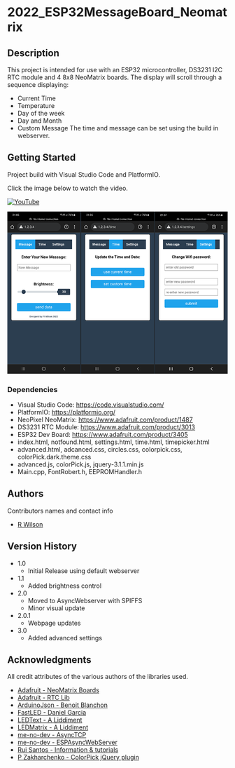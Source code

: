 # 2022_ESP32MessageBoard_Neomatrix

## Description

This project is intended for use with an ESP32 microcontroller, DS3231 I2C RTC module and 4 8x8 NeoMatrix boards.
The display will scroll through a sequence displaying:

* Current Time
* Temperature
* Day of the week
* Day and Month
* Custom Message
The time and message can be set using the build in webserver.

## Getting Started

Project build with Visual Studio Code and PlatformIO.

Click the image below to watch the video.

[![YouTube](http://img.youtube.com/vi/KXobKjZ4cho/0.jpg)](https://www.youtube.com/watch?v=KXobKjZ4cho "Dot Matrix Clock")

![Web Server](https://github.com/VostroDev/2022_ESP32MessageBoard_Neomatrix/blob/V2.0/docs/webserver_v2.png)

### Dependencies

* Visual Studio Code: <https://code.visualstudio.com/>
* PlatformIO: <https://platformio.org/>
* NeoPixel NeoMatrix: <https://www.adafruit.com/product/1487>
* DS3231 RTC Module: <https://www.adafruit.com/product/3013>
* ESP32 Dev Board: <https://www.adafruit.com/product/3405>
* index.html, notfound.html, settings.html, time.html, timepicker.html
* advanced.html, adcanced.css, circles.css, colorpick.css, colorPick.dark.theme.css
* advanced.js, colorPick.js, jquery-3.1.1.min.js
* Main.cpp, FontRobert.h, EEPROMHandler.h

## Authors

Contributors names and contact info

* [R Wilson](vostrodev@gmail.com)  

## Version History

* 1.0
  * Initial Release using default webserver
* 1.1
  * Added brightness control
* 2.0
  * Moved to AsyncWebserver with SPIFFS
  * Minor visual update
* 2.0.1
  * Webpage updates
* 3.0
  * Added advanced settings

## Acknowledgments

All credit attributes of the various authors of the libraries used.

* [Adafruit - NeoMatrix Boards](https://www.adafruit.com/product/1487)
* [Adafruit - RTC Lib](https://github.com/adafruit/RTClib)
* [ArduinoJson - Benoit Blanchon](https://arduinojson.org)
* [FastLED - Daniel Garcia](https://fastled.io)
* [LEDText - A Liddiment](https://github.com/AaronLiddiment/LEDText)
* [LEDMatrix - A Liddiment](https://github.com/AaronLiddiment/LEDMatrix)
* [me-no-dev - AsyncTCP](https://github.com/me-no-dev/AsyncTCP)
* [me-no-dev - ESPAsyncWebServer](https://github.com/me-no-dev/ESPAsyncWebServer)
* [Rui Santos - Information & tutorials](https://RandomNerdTutorials.com)
* [P Zakharchenko - ColorPick jQuery plugin](https://github.com/philzet/ColorPick.js)
